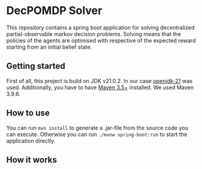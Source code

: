 # DecPOMDP Solver
This repository contains a spring boot application for solving
decentralized partial-observable markov decision problems.
Solving means that the policies of the agents are optimised
with respective of the expected reward starting from
an initial belief state.

## Getting started
First of all, this project is build on JDK v21.0.2.
In our case [openjdk-21](https://openjdk.org/projects/jdk/21/) was used.
Additionally, you have to have [Maven 3.5+](https://maven.apache.org/download.cgi) installed.
We used Maven 3.9.6.

## How to use
You can run `mvn install` to generate a .jar-file from the source code you can execute.
Otherwise you can run `./mvnw spring-boot:run` to start the application directly.

## How it works